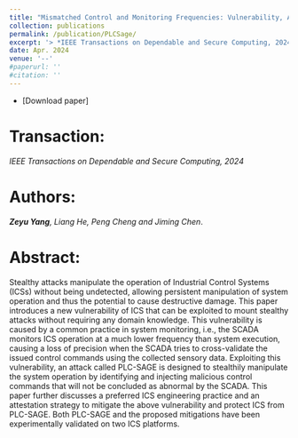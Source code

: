 ```yaml
---
title: "Mismatched Control and Monitoring Frequencies: Vulnerability, Attack, and Mitigation"
collection: publications
permalink: /publication/PLCSage/
excerpt: '> *IEEE Transactions on Dependable and Secure Computing, 2024*<br>***Zeyu Yang**, Liang He, Peng Cheng and Jiming Chen*.'
date: Apr. 2024
venue: '--'
#paperurl: ''
#citation: ''
---
```

- [Download paper]
<!-- (https://ieeexplore.ieee.org/abstract/document/9749129) -->

Transaction:
===
*IEEE Transactions on Dependable and Secure Computing, 2024*  

Authors: 
===
***Zeyu Yang**, Liang He, Peng Cheng and Jiming Chen*.

Abstract: 
===
Stealthy attacks manipulate the operation of Industrial Control Systems (ICSs) without being undetected, allowing persistent manipulation of system operation and thus the potential to cause destructive damage. This paper introduces a new vulnerability of ICS that can be exploited to mount stealthy attacks without requiring any domain knowledge. This vulnerability is caused by a common practice in system monitoring, i.e., the SCADA monitors ICS operation at a much lower frequency than system execution, causing a loss of precision when the SCADA tries to cross-validate the issued control commands using the collected sensory data. Exploiting this vulnerability, an attack called PLC-SAGE is designed to stealthily manipulate the system operation by identifying and injecting malicious control commands that will not be concluded as abnormal by the SCADA. This paper further discusses a preferred ICS engineering practice and an attestation strategy to mitigate the above vulnerability and protect ICS from PLC-SAGE. Both PLC-SAGE and the proposed mitigations have been experimentally validated on two ICS platforms.
